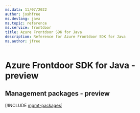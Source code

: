 ```yaml
---
ms.data: 11/07/2022
author: joshfree
ms.devlang: java
ms.topic: reference
ms.service: frontdoor
title: Azure Frontdoor SDK for Java
description: Reference for Azure Frontdoor SDK for Java
ms.author: jfree
---
```

# Azure Frontdoor SDK for Java - preview

## Management packages - preview
[!INCLUDE [mgmt-packages](frontdoor-mgmt-index.md)]